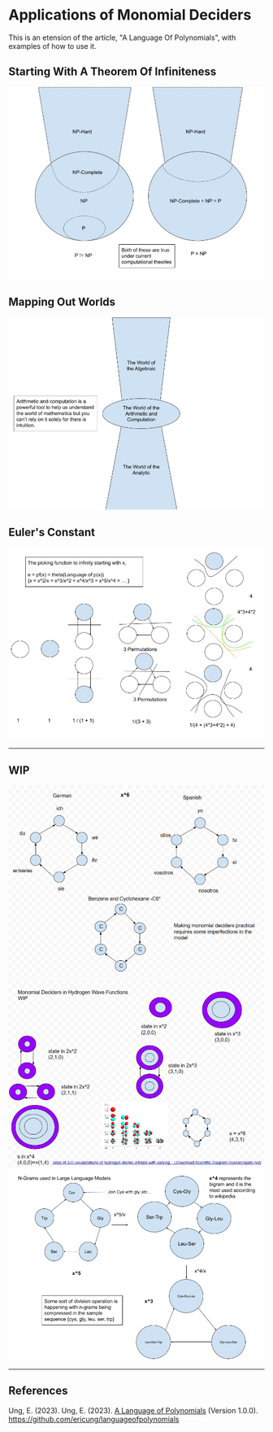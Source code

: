 # Applications of Monomial Deciders

This is an etension of the article, "A Language Of Polynomials", with examples of how to use it.

## Starting With A Theorem Of Infiniteness
![Starting With A Theorem Of Infiniteness](Resources/01StartingWithATheoremOfInfiniteness.jpg)
## Mapping Out Worlds
![Mapping Out Worlds](Resources/02MappingOutWorlds.jpg)
## Euler's Constant
![Euler's Constant](Resources/03EulersConstant.jpg)

----

## WIP
![Samples of Use Cases](Resources/usecases.png)
![Quantum States for the Hydrogen Wave Function](Resources/quantumstates.png)
![N Grams Representation](Resources/ngrams.png)

-----

## References

Ung, E. (2023). Ung, E. (2023). [A Language of Polynomials](https://github.com/ericung/languageofpolynomials) (Version 1.0.0). https://github.com/ericung/languageofpolynomials
